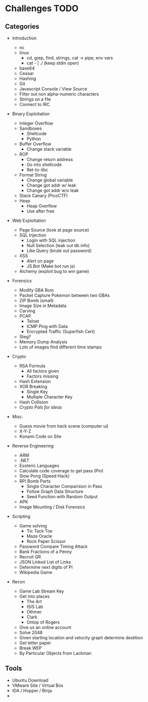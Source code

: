 # Challenges TODO

## Categories
* Introduction
    * nc
    * linux
        * cd, grep, find, strings, cat -> pipe, env vars
        * cat <file> - | ./<prog> (keep stdin open)
    * base64
    * Ceasar
    * Hashing
    * Git
    * Javascript Console / View Source
    * Filter out non alpha-numeric characters
    * Strings on a file
    * Connect to IRC

* Binary Exploitation
    * Integer Overflow
    * Sandboxes
        * Shellcode
        * Python
    * Buffer Overflow
        * Change stack variable
    * ROP
        * Change return address
        * Go into shellcode
        * Ret-to-libc
    * Format String
        * Change global variable
        * Change got addr w/ leak
        * Change got addr w/o leak
    * Stack Canary (PicoCTF)
    * Heap
        * Heap Overflow
        * Use after free

* Web Exploitation
    * Page Source (look at page source)
    * SQL Injection
        * Login with SQL injection
        * Null Selection (leak out db info)
        * Like Query (brute out password)
    * XSS
        * Alert on page
        * JS Bot (Make bot run js)
    * Alchemy (exploit bug to win game)

* Forensics
    * Modify GBA Rom
    * Packet Capture Pokemon between two GBAs
    * ZIP Bomb (small)
    * Image Size in Metadata
    * Carving
    * PCAP
        * Telnet
        * ICMP Ping with Data
        * Encrypted Traffic (Superfish Cert)
    * Steg?
    * Memory Dump Analysis
    * Lots of images find different time stamps

* Crypto
    * RSA Formula
        * All factors given
        * Factors missing
    * Hash Extension
    * XOR Breaking
        * Single Key
        * Multiple Character Key
    * Hash Collision
    * _Crypto Pals for ideas_

* Misc.
    * Guess movie from hack scene (computer ui)
    * X-Y-Z
    * Konami Code on Site

* Reverse Engineering
    * ARM
    * .NET
    * Esoteric Languages
    * Calculate code coverage to get pass (Pin)
    * Slow Pong (Speed Hack)
    * RPI Bomb Parts
        * Single Character Comparision in Pass
        * Follow Graph Data Structure
        * Seed Function with Random Output
    * APK
    * Image Mounting / Disk Forensics 

* Scripting
    * Game solving
        * Tic Tack Toe
        * Maze Oracle
        * Rock Paper Scissor
    * Password Compare Timing Attack
    * Bank Fractions of a Penny
    * Recruit QR
    * JSON Linked List of Links
    * Determine next digits of PI
    * Wikipedia Game

* Recon
    * Game Lab Stream Key
    * Get into places
        * The Art
        * ISIS Lab
        * Othmer
        * Clark
        * Ontop of Rogers
    * Give us an online account
    * Solve 2048
    * Given starting location and velocity graph determine destition
    * Get letter paper
    * Break WEP
    * By Particular Objects from Lackman

## Tools
* Ubuntu Download
* VMware Site / Virtual Box
* IDA / Hopper / Binja
*

